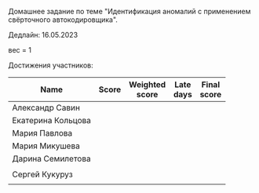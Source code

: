 Домашнее задание по теме "Идентификация аномалий с применением свёрточного автокодировщика".

Дедлайн: 16.05.2023

вес = 1



Достижения участников:

| Name               | Score | Weighted<br>score | Late<br>days                 | Final<br>score |
| ------------------ | ----- | ----------------- | ---------------------------- | -------------- |
| Александр Савин |  |  |  |                |
| Екатерина Кольцова |       |                   |  |                |
| Мария Павлова |       |                   |              |                |
| Мария Микушева |       |                   |  |                |
| Дарина Семилетова |       |                   |  |                |
|                |       |                   |                              |                |
| Сергей Кукуруз |       |                   |                              |                |
|                |       |                   |                              |             |

